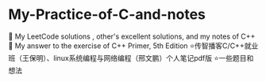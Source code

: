 # My-Practice-of-C-and-notes
🔑 My LeetCode solutions , other's excellent solutions, and my notes of C++
🔑 My answer to the exercise of C++ Primer, 5th Edition
⭐️传智播客C/C++就业班（王保明）、linux系统编程与网络编程（邢文鹏）个人笔记pdf版
⭐️一些题目和想法

